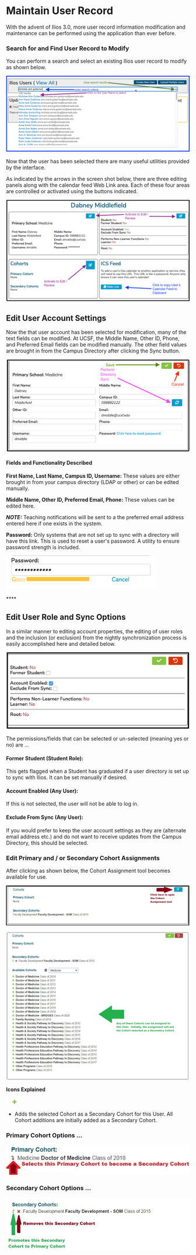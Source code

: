 # Maintain User Record

With the advent of Ilios 3.0, more user record information modification and maintenance can be performed using the application than ever before.

### Search for and Find User Record to Modify

You can perform a search and select an existing Ilios user record to modify as shown below.

![](../.gitbook/assets/admin_1.png)

 Now that the user has been selected there are many useful utilities provided by the interface.

As indicated by the arrows in the screen shot below, there are three editing panels along with the calendar feed Web Link area. Each of these four areas are controlled or activated using the buttons indicated.

![](../.gitbook/assets/adminrw2.png)

## Edit User Account Settings

Now the that user account has been selected for modification, many of the text fields can be modified. At UCSF, the Middle Name, Other ID, Phone, and Preferred Email fields can be modified manually. The other field values are brought in from the Campus Directory after clicking the Sync button.

![After clicking to Edit / View Account Settings](../.gitbook/assets/adminrw3%20%281%29.png)

#### Fields and Functionality Described

**First Name, Last Name, Campus ID, Username:** These values are either brought in from your campus directory \(LDAP or other\) or can be edited manually.

**Middle Name, Other ID, Preferred Email, Phone:** These values can be edited here. 

_**NOTE:**_ Teaching notifications will be sent to a the preferred email address entered here if one exists in the system.

**Password:** Only systems that are not set up to sync with a directory will have this link. This is used to reset a user's password. A utility to ensure password strength is included.

![](../.gitbook/assets/adminrw4.png)

\*\*\*\*





## Edit User Role and Sync Options

In a similar manner to editing account properties, the editing of user roles and the inclusion \(or exclusion\) from the nightly synchronization process is easily accomplished here and detailed below.

![](../.gitbook/assets/adminrw5.png)

 The permissions/fields that can be selected or un-selected \(meaning yes or no\) are ... 

#### Former Student \(Student Role\):

This gets flagged when a Student has graduated if a user directory is set up to sync with Ilios. It can be set manually if desired.

#### Account Enabled \(Any User\):

If this is not selected, the user will not be able to log in.

#### Exclude From Sync \(Any User\):

If you would prefer to keep the user account settings as they are \(alternate email address etc.\) and do not want to receive updates from the Campus Directory, this should be selected.

### Edit Primary and / or Secondary Cohort Assignments

After clicking as shown below, the Cohort Assignment tool becomes available for use.

![](../.gitbook/assets/edit_cohort.jpg)

![](../.gitbook/assets/cohort_assignment_tool.jpg)

**Icons Explained**

![](../.gitbook/assets/ready_icon.jpg)

 - Adds the selected Cohort as a Secondary Cohort for this User. All Cohort additions are initially added as a Secondary Cohort.

### Primary Cohort Options ...

![](../.gitbook/assets/icons_1.jpg)

### Secondary Cohort Options ...

![](../.gitbook/assets/icons2.jpg)

